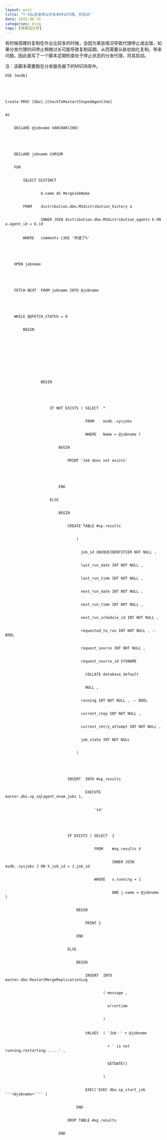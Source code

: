 ```yaml
---
layout: post
title: "T-SQL检查停止的复制作业代理，并启动"
date: 2015-06-16
categories: blog
tags: [博客园迁移]
---
```


有时候搭建的复制在作业比较多的时候，会因为某些情况导致代理停止或出错，如果分发代理时间停止稍微过长可能导致复制延期，从而需要从新初始化复制，带来问题。因此我写了一个脚本定期检查处于停止状态的分发代理，将其启动。

注：该脚本需要跑在分发服务器下的MSDB库中。
    
    
    USE [msdb]
    
    
     
    
    
    Create PROC [dbo].[CheckToRestartStopedAgentJob]
    
    
    AS
    
    
        DECLARE @jobname VARCHAR(200)
    
    
     
    
    
        DECLARE jobname CURSOR
    
    
        FOR
    
    
            SELECT DISTINCT
    
    
                    b.name AS MergeJobName
    
    
            FROM    distribution.dbo.MSdistribution_history a
    
    
                    INNER JOIN distribution.dbo.MSdistribution_agents b ON a.agent_id = b.id
    
    
            WHERE   comments LIKE '传递了%'
    
    
     
    
    
        OPEN jobname
    
    
     
    
    
        FETCH NEXT  FROM jobname INTO @jobname
    
    
     
    
    
        WHILE @@FETCH_STATUS = 0
    
    
            BEGIN
    
    
     
    
    
     
    
    
     
    
    
                    BEGIN
    
    
     
    
    
                        IF NOT EXISTS ( SELECT  *
    
    
                                        FROM    msdb..sysjobs
    
    
                                        WHERE   Name = @jobname )
    
    
                            BEGIN
    
    
                                PRINT 'Job does not exists'
    
    
         
    
    
                            END
    
    
                        ELSE
    
    
                            BEGIN
    
    
                                CREATE TABLE #xp_results
    
    
                                    (
    
    
                                      job_id UNIQUEIDENTIFIER NOT NULL ,
    
    
                                      last_run_date INT NOT NULL ,
    
    
                                      last_run_time INT NOT NULL ,
    
    
                                      next_run_date INT NOT NULL ,
    
    
                                      next_run_time INT NOT NULL ,
    
    
                                      next_run_schedule_id INT NOT NULL ,
    
    
                                      requested_to_run INT NOT NULL , -- BOOL  
    
    
                                      request_source INT NOT NULL ,
    
    
                                      request_source_id SYSNAME
    
    
                                        COLLATE database_default
    
    
                                        NULL ,
    
    
                                      running INT NOT NULL , -- BOOL  
    
    
                                      current_step INT NOT NULL ,
    
    
                                      current_retry_attempt INT NOT NULL ,
    
    
                                      job_state INT NOT NULL
    
    
                                    )  
    
    
     
    
    
                                INSERT  INTO #xp_results
    
    
                                        EXECUTE master.dbo.xp_sqlagent_enum_jobs 1,
    
    
                                            'sa'  
    
    
     
    
    
                                IF EXISTS ( SELECT  1
    
    
                                            FROM    #xp_results X
    
    
                                                    INNER JOIN msdb..sysjobs J ON X.job_id = J.job_id
    
    
                                            WHERE   x.running = 1
    
    
                                                    AND j.name = @jobname )
    
    
                                    BEGIN
    
    
                                        PRINT 1
    
    
                                    END
    
    
                                ELSE
    
    
                                    BEGIN
    
    
                                        INSERT  INTO master.dbo.RestartMergeReplicationLog
    
    
                                                ( message ,
    
    
                                                  errortime
    
    
                                                )
    
    
                                        VALUES  ( 'Job：' + @jobname
    
    
                                                  + ' is not running,restarting......' ,
    
    
                                                  GETDATE()
    
    
                                                )
    
    
                                        EXEC('EXEC dbo.sp_start_job  '''+@jobname+'''' )
    
    
                                    END 
    
    
                                DROP TABLE #xp_results
    
    
                            END
    
    
       
    
    
     
    
    
     
    
    
     
    
    
     
    
    
     
    
    
             
    
    
                FETCH NEXT  FROM jobname INTO @jobname
    
    
            END
    
    
     
    
    
     
    
    
        CLOSE jobname
    
    
        DEALLOCATE jobname
    
    
     
    
    
     
    
    
     
    
    
     
    
    
     
    
    
     
